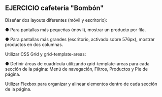 ## EJERCICIO cafetería "Bombón"

Diseñar dos layouts diferentes (móvil y escritorio):

● Para pantallas más pequeñas (móvil), mostrar un producto por fila.

● Para pantallas más grandes (escritorio, activado sobre 576px), mostrar productos en dos columnas.

Utilizar CSS Grid y grid-template-areas:

● Definir áreas de cuadrícula utilizando grid-template-areas para cada sección de la página: Menú de navegación, Filtros, Productos y Pie de página.

Utilizar Flexbox para organizar y alinear elementos dentro de cada sección de la página.